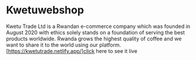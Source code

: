 # Kwetuwebshop
Kwetu Trade Ltd is a Rwandan e-commerce company which was founded in August 2020 with ethics solely stands on a foundation of serving the best products worldwide.                          Rwanda grows the highest quality of coffee and we want to share it to the world using our platform.
[https://kwetutrade.netlify.app/]click here to see it live
